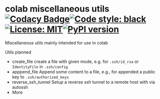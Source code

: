 # colab miscellaneous utils [![Codacy Badge](https://api.codacy.com/project/badge/Grade/31c6bcb6723942a3bb12474cd7e74dac)](https://app.codacy.com/gh/ffreemt/hlm-texts?utm_source=github.com&utm_medium=referral&utm_content=ffreemt/hlm-texts&utm_campaign=Badge_Grade)[![Code style: black](https://img.shields.io/badge/code%20style-black-000000.svg)](https://github.com/psf/black)[![License: MIT](https://img.shields.io/badge/License-MIT-yellow.svg)](https://opensource.org/licenses/MIT)[![PyPI version](https://badge.fury.io/py/colab-misc-utils.svg)](https://badge.fury.io/py/colab-misc-utils)
Miscellaneous utils mainly intended for use in colab

Utils planned
* create_file
  create a file with given mode, e.g. for `.ssh/id_rsa` or `IdentityFile` in `.ssh/config`
* apppend_file
  Append some content to a file, e.g., for appended a public key to `.ssh/authorized_keys`
* reverse_ssh_tunnel
  Setup a reverse ssh tunnel to a remote host with via autossh
* More
